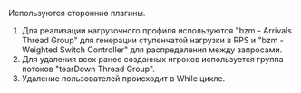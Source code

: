 Используются сторонние плагины. 
1. Для реализации нагрузочного профиля используются "bzm - Arrivals Thread Group" для генерации ступенчатой нагрузки в RPS и "bzm - Weighted Switch Controller" для распределения между запросами.
2. Для удаления всех ранее созданных игроков используется группа потоков "tearDown Thread Group".
3. Удаление пользователей происходит в While цикле.
